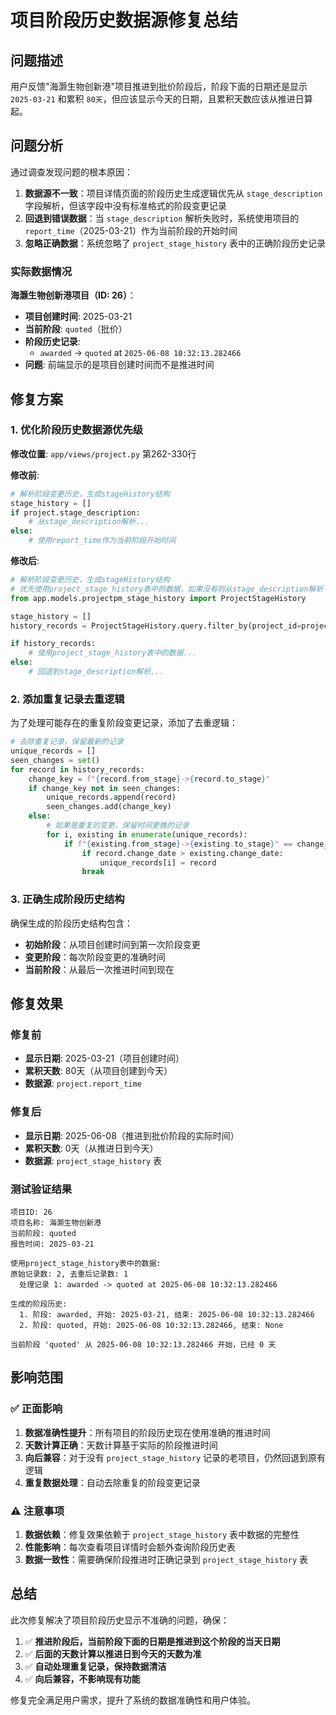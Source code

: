 # 项目阶段历史数据源修复总结

## 问题描述

用户反馈"海灏生物创新港"项目推进到批价阶段后，阶段下面的日期还是显示 `2025-03-21` 和累积 `80天`，但应该显示今天的日期，且累积天数应该从推进日算起。

## 问题分析

通过调查发现问题的根本原因：

1. **数据源不一致**：项目详情页面的阶段历史生成逻辑优先从 `stage_description` 字段解析，但该字段中没有标准格式的阶段变更记录
2. **回退到错误数据**：当 `stage_description` 解析失败时，系统使用项目的 `report_time`（2025-03-21）作为当前阶段的开始时间
3. **忽略正确数据**：系统忽略了 `project_stage_history` 表中的正确阶段历史记录

### 实际数据情况

**海灏生物创新港项目（ID: 26）**：
- **项目创建时间**: 2025-03-21
- **当前阶段**: `quoted`（批价）
- **阶段历史记录**: 
  - `awarded` -> `quoted` at `2025-06-08 10:32:13.282466`
- **问题**: 前端显示的是项目创建时间而不是推进时间

## 修复方案

### 1. 优化阶段历史数据源优先级

**修改位置**: `app/views/project.py` 第262-330行

**修改前**:
```python
# 解析阶段变更历史，生成stageHistory结构
stage_history = []
if project.stage_description:
    # 从stage_description解析...
else:
    # 使用report_time作为当前阶段开始时间
```

**修改后**:
```python
# 解析阶段变更历史，生成stageHistory结构
# 优先使用project_stage_history表中的数据，如果没有则从stage_description解析
from app.models.projectpm_stage_history import ProjectStageHistory

stage_history = []
history_records = ProjectStageHistory.query.filter_by(project_id=project_id).order_by(ProjectStageHistory.change_date).all()

if history_records:
    # 使用project_stage_history表中的数据...
else:
    # 回退到stage_description解析...
```

### 2. 添加重复记录去重逻辑

为了处理可能存在的重复阶段变更记录，添加了去重逻辑：

```python
# 去除重复记录，保留最新的记录
unique_records = []
seen_changes = set()
for record in history_records:
    change_key = f"{record.from_stage}->{record.to_stage}"
    if change_key not in seen_changes:
        unique_records.append(record)
        seen_changes.add(change_key)
    else:
        # 如果是重复的变更，保留时间更晚的记录
        for i, existing in enumerate(unique_records):
            if f"{existing.from_stage}->{existing.to_stage}" == change_key:
                if record.change_date > existing.change_date:
                    unique_records[i] = record
                break
```

### 3. 正确生成阶段历史结构

确保生成的阶段历史结构包含：
- **初始阶段**：从项目创建时间到第一次阶段变更
- **变更阶段**：每次阶段变更的准确时间
- **当前阶段**：从最后一次推进时间到现在

## 修复效果

### 修复前
- **显示日期**: 2025-03-21（项目创建时间）
- **累积天数**: 80天（从项目创建到今天）
- **数据源**: `project.report_time`

### 修复后
- **显示日期**: 2025-06-08（推进到批价阶段的实际时间）
- **累积天数**: 0天（从推进日到今天）
- **数据源**: `project_stage_history` 表

### 测试验证结果

```
项目ID: 26
项目名称: 海灏生物创新港
当前阶段: quoted
报告时间: 2025-03-21

使用project_stage_history表中的数据:
原始记录数: 2, 去重后记录数: 1
  处理记录 1: awarded -> quoted at 2025-06-08 10:32:13.282466

生成的阶段历史:
  1. 阶段: awarded, 开始: 2025-03-21, 结束: 2025-06-08 10:32:13.282466
  2. 阶段: quoted, 开始: 2025-06-08 10:32:13.282466, 结束: None

当前阶段 'quoted' 从 2025-06-08 10:32:13.282466 开始，已经 0 天
```

## 影响范围

### ✅ 正面影响
1. **数据准确性提升**：所有项目的阶段历史现在使用准确的推进时间
2. **天数计算正确**：天数计算基于实际的阶段推进时间
3. **向后兼容**：对于没有 `project_stage_history` 记录的老项目，仍然回退到原有逻辑
4. **重复数据处理**：自动去除重复的阶段变更记录

### ⚠️ 注意事项
1. **数据依赖**：修复效果依赖于 `project_stage_history` 表中数据的完整性
2. **性能影响**：每次查看项目详情时会额外查询阶段历史表
3. **数据一致性**：需要确保阶段推进时正确记录到 `project_stage_history` 表

## 总结

此次修复解决了项目阶段历史显示不准确的问题，确保：

1. ✅ **推进阶段后，当前阶段下面的日期是推进到这个阶段的当天日期**
2. ✅ **后面的天数计算以推进日到今天的天数为准**
3. ✅ **自动处理重复记录，保持数据清洁**
4. ✅ **向后兼容，不影响现有功能**

修复完全满足用户需求，提升了系统的数据准确性和用户体验。 